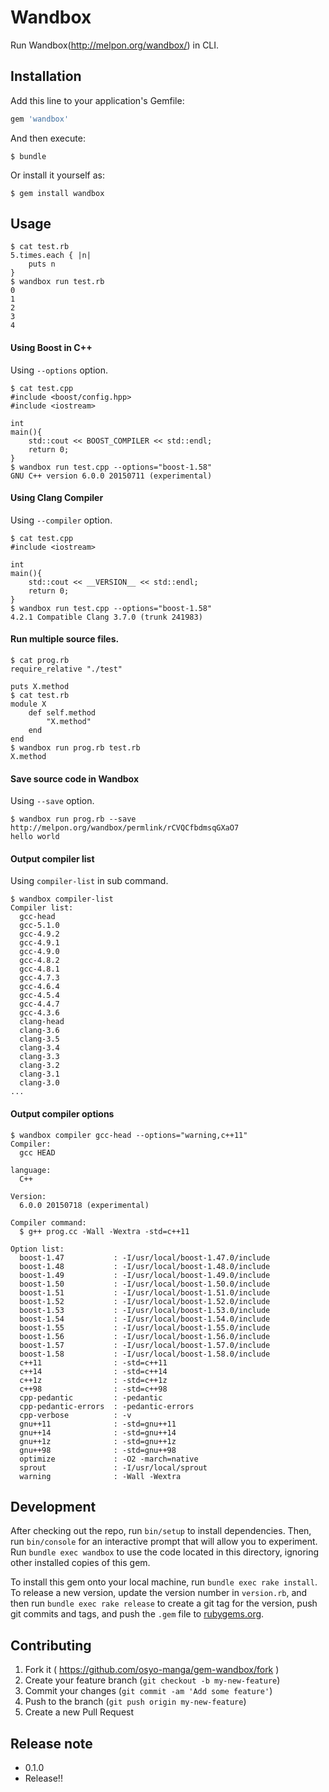 # Wandbox

Run Wandbox(http://melpon.org/wandbox/) in CLI.

## Installation

Add this line to your application's Gemfile:

```ruby
gem 'wandbox'
```

And then execute:

    $ bundle

Or install it yourself as:

    $ gem install wandbox

## Usage

```shell
$ cat test.rb
5.times.each { |n|
	puts n
}
$ wandbox run test.rb
0
1
2
3
4
```

#### Using Boost in C++

Using `--options` option.

```shell
$ cat test.cpp
#include <boost/config.hpp>
#include <iostream>

int
main(){
	std::cout << BOOST_COMPILER << std::endl;
	return 0;
}
$ wandbox run test.cpp --options="boost-1.58"
GNU C++ version 6.0.0 20150711 (experimental)
```

#### Using Clang Compiler

Using `--compiler` option.

```shell
$ cat test.cpp
#include <iostream>

int
main(){
	std::cout << __VERSION__ << std::endl;
	return 0;
}
$ wandbox run test.cpp --options="boost-1.58"
4.2.1 Compatible Clang 3.7.0 (trunk 241983)
```

#### Run multiple source files.

```shell
$ cat prog.rb
require_relative "./test"

puts X.method
$ cat test.rb
module X
	def self.method
		"X.method"
	end
end
$ wandbox run prog.rb test.rb
X.method
```

#### Save source code in Wandbox

Using `--save` option.

```shell
$ wandbox run prog.rb --save
http://melpon.org/wandbox/permlink/rCVQCfbdmsqGXaO7
hello world
```

#### Output compiler list

Using `compiler-list` in sub command.

```shell
$ wandbox compiler-list
Compiler list:
  gcc-head
  gcc-5.1.0
  gcc-4.9.2
  gcc-4.9.1
  gcc-4.9.0
  gcc-4.8.2
  gcc-4.8.1
  gcc-4.7.3
  gcc-4.6.4
  gcc-4.5.4
  gcc-4.4.7
  gcc-4.3.6
  clang-head
  clang-3.6
  clang-3.5
  clang-3.4
  clang-3.3
  clang-3.2
  clang-3.1
  clang-3.0
...
```

#### Output compiler options

```shell
$ wandbox compiler gcc-head --options="warning,c++11"
Compiler:
  gcc HEAD

language:
  C++

Version:
  6.0.0 20150718 (experimental)

Compiler command:
  $ g++ prog.cc -Wall -Wextra -std=c++11

Option list:
  boost-1.47           : -I/usr/local/boost-1.47.0/include
  boost-1.48           : -I/usr/local/boost-1.48.0/include
  boost-1.49           : -I/usr/local/boost-1.49.0/include
  boost-1.50           : -I/usr/local/boost-1.50.0/include
  boost-1.51           : -I/usr/local/boost-1.51.0/include
  boost-1.52           : -I/usr/local/boost-1.52.0/include
  boost-1.53           : -I/usr/local/boost-1.53.0/include
  boost-1.54           : -I/usr/local/boost-1.54.0/include
  boost-1.55           : -I/usr/local/boost-1.55.0/include
  boost-1.56           : -I/usr/local/boost-1.56.0/include
  boost-1.57           : -I/usr/local/boost-1.57.0/include
  boost-1.58           : -I/usr/local/boost-1.58.0/include
  c++11                : -std=c++11
  c++14                : -std=c++14
  c++1z                : -std=c++1z
  c++98                : -std=c++98
  cpp-pedantic         : -pedantic
  cpp-pedantic-errors  : -pedantic-errors
  cpp-verbose          : -v
  gnu++11              : -std=gnu++11
  gnu++14              : -std=gnu++14
  gnu++1z              : -std=gnu++1z
  gnu++98              : -std=gnu++98
  optimize             : -O2 -march=native
  sprout               : -I/usr/local/sprout
  warning              : -Wall -Wextra
```


## Development

After checking out the repo, run `bin/setup` to install dependencies. Then, run `bin/console` for an interactive prompt that will allow you to experiment. Run `bundle exec wandbox` to use the code located in this directory, ignoring other installed copies of this gem.

To install this gem onto your local machine, run `bundle exec rake install`. To release a new version, update the version number in `version.rb`, and then run `bundle exec rake release` to create a git tag for the version, push git commits and tags, and push the `.gem` file to [rubygems.org](https://rubygems.org).

## Contributing

1. Fork it ( https://github.com/osyo-manga/gem-wandbox/fork )
2. Create your feature branch (`git checkout -b my-new-feature`)
3. Commit your changes (`git commit -am 'Add some feature'`)
4. Push to the branch (`git push origin my-new-feature`)
5. Create a new Pull Request

## Release note

* 0.1.0
 * Release!!

